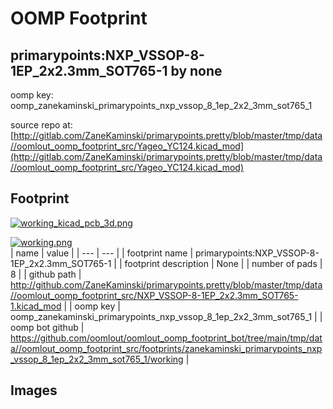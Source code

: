 # OOMP Footprint  
## primarypoints:NXP_VSSOP-8-1EP_2x2.3mm_SOT765-1  by none  
  
oomp key: oomp_zanekaminski_primarypoints_nxp_vssop_8_1ep_2x2_3mm_sot765_1  
  
source repo at: [http://gitlab.com/ZaneKaminski/primarypoints.pretty/blob/master/tmp/data//oomlout_oomp_footprint_src/Yageo_YC124.kicad_mod](http://gitlab.com/ZaneKaminski/primarypoints.pretty/blob/master/tmp/data//oomlout_oomp_footprint_src/Yageo_YC124.kicad_mod)  
## Footprint  
  
[![working_kicad_pcb_3d.png](working_kicad_pcb_3d_600.png)](working_kicad_pcb_3d.png)  
  
[![working.png](working_600.png)](working.png)  
| name | value | 
| --- | --- | 
| footprint name | primarypoints:NXP_VSSOP-8-1EP_2x2.3mm_SOT765-1 | 
| footprint description | None | 
| number of pads | 8 | 
| github path | http://github.com/ZaneKaminski/primarypoints.pretty/blob/master/tmp/data//oomlout_oomp_footprint_src/NXP_VSSOP-8-1EP_2x2.3mm_SOT765-1.kicad_mod | 
| oomp key | oomp_zanekaminski_primarypoints_nxp_vssop_8_1ep_2x2_3mm_sot765_1 | 
| oomp bot github | https://github.com/oomlout/oomlout_oomp_footprint_bot/tree/main/tmp/data//oomlout_oomp_footprint_src/footprints/zanekaminski_primarypoints_nxp_vssop_8_1ep_2x2_3mm_sot765_1/working | 
## Images  
